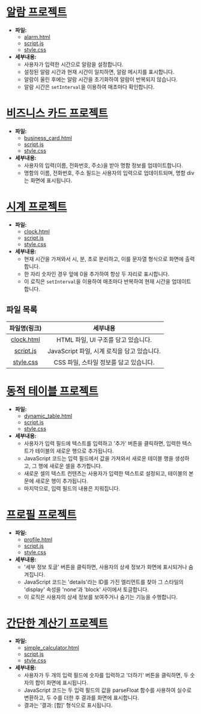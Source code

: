 # [알람 프로젝트](https://github.com/dremdeveloper/frontend_basic/tree/main/example/alarm)
- **파일:**
  - [alarm.html](https://github.com/dremdeveloper/frontend_basic/blob/main/example/alarm/alarm.html)
  - [script.js](https://github.com/dremdeveloper/frontend_basic/blob/main/example/alarm/script.js)
  - [style.css](https://github.com/dremdeveloper/frontend_basic/blob/main/example/alarm/style.css)
- **세부내용:**
  - 사용자가 입력한 시간으로 알람을 설정합니다.
  - 설정된 알람 시간과 현재 시간이 일치하면, 알람 메시지를 표시합니다.
  - 알람이 울린 후에는 알람 시간을 초기화하여 알람이 반복되지 않습니다.
  - 알람 시간은 `setInterval`을 이용하여 매초마다 확인합니다.

# [비즈니스 카드 프로젝트](https://github.com/dremdeveloper/frontend_basic/tree/main/example/business_card)
- **파일:**
  - [business_card.html](https://github.com/dremdeveloper/frontend_basic/blob/main/example/business_card/business_card.html)
  - [script.js](https://github.com/dremdeveloper/frontend_basic/blob/main/example/business_card/script.js)
  - [style.css](https://github.com/dremdeveloper/frontend_basic/blob/main/example/business_card/style.css)
- **세부내용:**
  - 사용자의 입력(이름, 전화번호, 주소)을 받아 명함 정보를 업데이트합니다.
  - 명함의 이름, 전화번호, 주소 필드는 사용자의 입력으로 업데이트되며, 명함 div는 화면에 표시됩니다.


# [시계 프로젝트](https://github.com/dremdeveloper/frontend_basic/tree/main/example/clock)
- **파일:**
  - [clock.html](https://github.com/dremdeveloper/frontend_basic/blob/main/example/clock/clock.html)
  - [script.js](https://github.com/dremdeveloper/frontend_basic/blob/main/example/clock/script.js)
  - [style.css](https://github.com/dremdeveloper/frontend_basic/blob/main/example/clock/style.css)
- **세부내용:**
  - 현재 시간을 가져와서 시, 분, 초로 분리하고, 이를 문자열 형식으로 화면에 출력합니다.
  - 한 자리 숫자인 경우 앞에 0을 추가하여 항상 두 자리로 표시합니다.
  - 이 로직은 `setInterval`을 이용하여 매초마다 반복하여 현재 시간을 업데이트합니다.


## 파일 목록

| 파일명(링크) | 세부내용 |
|:---:|:---:|
| [clock.html](https://github.com/dremdeveloper/frontend_basic/blob/main/example/clock/clock.html) | HTML 파일, UI 구조를 담고 있습니다. |
| [script.js](https://github.com/dremdeveloper/frontend_basic/blob/main/example/clock/script.js) | JavaScript 파일, 시계 로직을 담고 있습니다. |
| [style.css](https://github.com/dremdeveloper/frontend_basic/blob/main/example/clock/style.css) | CSS 파일, 스타일 정보를 담고 있습니다. |

# [동적 테이블 프로젝트](https://github.com/dremdeveloper/frontend_basic/tree/main/example/dynamic_table)
- **파일:**
  - [dynamic_table.html](https://github.com/dremdeveloper/frontend_basic/blob/main/example/dynamic_table/dynamic_table.html)
  - [script.js](https://github.com/dremdeveloper/frontend_basic/blob/main/example/dynamic_table/script.js)
  - [style.css](https://github.com/dremdeveloper/frontend_basic/blob/main/example/dynamic_table/style.css)
- **세부내용:**
  - 사용자가 입력 필드에 텍스트를 입력하고 '추가' 버튼을 클릭하면, 입력한 텍스트가 테이블의 새로운 행으로 추가됩니다.
  - JavaScript 코드는 입력 필드에서 값을 가져와서 새로운 테이블 행을 생성하고, 그 행에 새로운 셀을 추가합니다.
  - 새로운 셀의 텍스트 컨텐츠는 사용자가 입력한 텍스트로 설정되고, 테이블의 본문에 새로운 행이 추가됩니다.
  - 마지막으로, 입력 필드의 내용은 지워집니다.


# [프로필 프로젝트](https://github.com/dremdeveloper/frontend_basic/tree/main/example/profile)
- **파일:**
  - [profile.html](https://github.com/dremdeveloper/frontend_basic/blob/main/example/profile/profile.html)
  - [script.js](https://github.com/dremdeveloper/frontend_basic/blob/main/example/profile/script.js)
  - [style.css](https://github.com/dremdeveloper/frontend_basic/blob/main/example/profile/style.css)
- **세부내용:**
  - '세부 정보 토글' 버튼을 클릭하면, 사용자의 상세 정보가 화면에 표시되거나 숨겨집니다.
  - JavaScript 코드는 'details'라는 ID를 가진 엘리먼트를 찾아 그 스타일의 'display' 속성을 'none'과 'block' 사이에서 토글합니다.
  - 이 로직은 사용자의 상세 정보를 보여주거나 숨기는 기능을 수행합니다.


# [간단한 계산기 프로젝트](https://github.com/dremdeveloper/frontend_basic/tree/main/example/simple_calculator)
- **파일:**
  - [simple_calculator.html](https://github.com/dremdeveloper/frontend_basic/blob/main/example/simple_calculator/simple_calculator.html)
  - [script.js](https://github.com/dremdeveloper/frontend_basic/blob/main/example/simple_calculator/script.js)
  - [style.css](https://github.com/dremdeveloper/frontend_basic/blob/main/example/simple_calculator/style.css)
- **세부내용:**
  - 사용자가 두 개의 입력 필드에 숫자를 입력하고 '더하기' 버튼을 클릭하면, 두 숫자의 합이 화면에 표시됩니다.
  - JavaScript 코드는 두 입력 필드의 값을 parseFloat 함수를 사용하여 실수로 변환하고, 두 수를 더한 후 결과를 화면에 표시합니다.
  - 결과는 '결과: [합]' 형식으로 표시됩니다.

